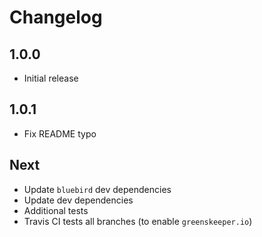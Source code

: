 # Changelog

## 1.0.0

* Initial release

## 1.0.1

* Fix README typo

## Next

* Update `bluebird` dev dependencies
* Update dev dependencies
* Additional tests
* Travis CI tests all branches (to enable `greenskeeper.io`)
